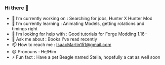 ### Hi there 👋

<!--
**IsaacMartin151/IsaacMartin151** is a ✨ _special_ ✨ repository because its `README.md` (this file) appears on your GitHub profile.
Here are some ideas to get you started:
-->
- 🔭 I’m currently working on      :     Searching for jobs, Hunter X Hunter Mod
- 🌱 I’m currently learning        :     Animating Models, getting rotations and timings right
- 🤔 I’m looking for help with     :     Good tutorials for Forge Modding 1.16+
- 💬 Ask me about                  :     Books I've read recently
- 📫 How to reach me               :     IsaacMartin151@gmail.com
- 😄 Pronouns                      :     He/Him
- ⚡ Fun fact                      :     Have a pet Beagle named Stella, hopefully a cat as well soon

